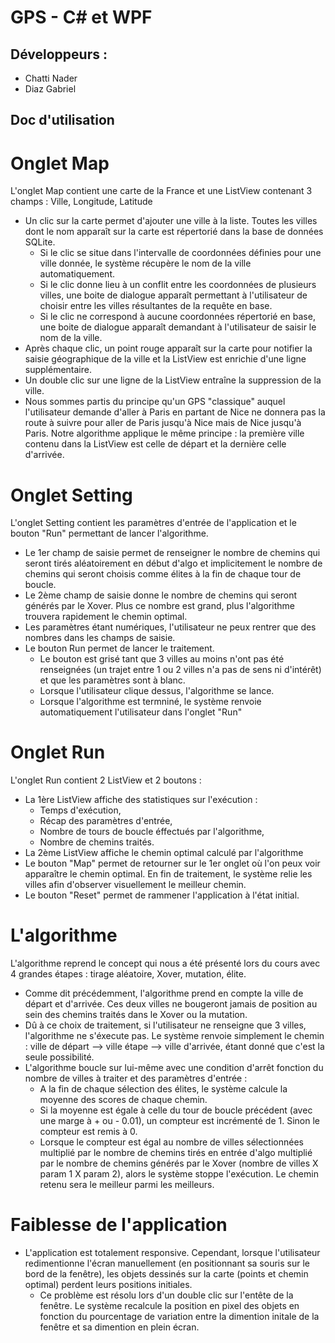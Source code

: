 # GPS - C# et WPF


## Développeurs : 

- Chatti Nader
- Diaz Gabriel


## Doc d'utilisation 

# Onglet Map

L'onglet Map contient une carte de la France et une ListView contenant 3 champs : Ville, Longitude, Latitude

- Un clic sur la carte permet d'ajouter une ville à la liste. Toutes les villes dont le nom apparaît sur la carte est répertorié dans la base de données SQLite. 
	- Si le clic se situe dans l'intervalle de coordonnées définies pour une ville donnée, le système récupère le nom de la ville automatiquement. 
	- Si le clic donne lieu à un conflit entre les coordonnées de plusieurs villes, une boite de dialogue apparaît permettant à l'utilisateur de choisir entre les villes résultantes de la requête en base. 
	- Si le clic ne correspond à aucune coordonnées répertorié en base, une boite de dialogue apparaît demandant à l'utilisateur de saisir le nom de la ville.
- Après chaque clic, un point rouge apparaît sur la carte pour notifier la saisie géographique de la ville et la ListView est enrichie d'une ligne supplémentaire.
- Un double clic sur une ligne de la ListView entraîne la suppression de la ville.
- Nous sommes partis du principe qu'un GPS "classique" auquel l'utilisateur demande d'aller à Paris en partant de Nice ne donnera pas la route à suivre pour aller de Paris jusqu'à Nice mais de Nice jusqu'à Paris. Notre algorithme applique le même principe : la première ville contenu dans la ListView est celle de départ et la dernière celle d'arrivée. 

# Onglet Setting

L'onglet Setting contient les paramètres d'entrée de l'application et le bouton "Run" permettant de lancer l'algorithme.

-  Le 1er champ de saisie permet de renseigner le nombre de chemins qui seront tirés aléatoirement en début d'algo et implicitement le nombre de chemins qui seront choisis comme élites à la fin de chaque tour de boucle. 
- Le 2ème champ de saisie donne le nombre de chemins qui seront générés par le Xover. Plus ce nombre est grand, plus l'algorithme trouvera rapidement le chemin optimal.  
- Les paramètres étant numériques, l'utilisateur ne peux rentrer que des nombres dans les champs de saisie.
- Le bouton Run permet de lancer le traitement.
	- Le bouton est grisé tant que 3 villes au moins n'ont pas été renseignées (un trajet entre 1 ou 2 villes n'a pas de sens ni d'intérêt) et que les paramètres sont à blanc.
	- Lorsque l'utilisateur clique dessus, l'algorithme se lance.
	- Lorsque l'algorithme est termniné, le système renvoie automatiquement l'utilisateur dans l'onglet "Run"

# Onglet Run

L'onglet Run contient 2 ListView et 2 boutons :

- La 1ère ListView affiche des statistiques sur l'exécution : 
	- Temps d'exécution,
	- Récap des paramètres d'entrée, 
	- Nombre de tours de boucle éffectués par l'algorithme,
	- Nombre de chemins traités.
- La 2ème ListView affiche le chemin optimal calculé par l'algorithme 
- Le bouton "Map" permet de retourner sur le 1er onglet où l'on peux voir apparaître le chemin optimal. En fin de traitement, le système relie les villes afin d'observer visuellement le meilleur chemin.
- Le bouton "Reset" permet de rammener l'application à l'état initial.

# L'algorithme

L'algorithme reprend le concept qui nous a été présenté lors du cours avec 4 grandes étapes : tirage aléatoire, Xover, mutation, élite.

- Comme dit précédemment, l'algorithme prend en compte la ville de départ et d'arrivée. Ces deux villes ne bougeront jamais de position au sein des chemins traités dans le Xover ou la mutation.
- Dû à ce choix de traitement, si l'utilisateur ne renseigne que 3 villes, l'algorithme ne s'éxecute pas. Le système renvoie simplement le chemin : ville de départ --> ville étape --> ville d'arrivée, étant donné que c'est la seule possibilité.
- L'algorithme boucle sur lui-même avec une condition d'arrêt fonction du nombre de villes à traiter et des paramètres d'entrée : 
	- A la fin de chaque sélection des élites, le système calcule la moyenne des scores de chaque chemin. 
	- Si la moyenne est égale à celle du tour de boucle précédent (avec une marge à + ou - 0.01), un compteur est incrémenté de 1. Sinon le compteur est remis à 0.
	- Lorsque le compteur est égal au nombre de villes sélectionnées multiplié par le nombre de chemins tirés en entrée d'algo multiplié par le nombre de chemins générés par le Xover (nombre de villes X param 1 X param 2), alors le système stoppe l'exécution. Le chemin retenu sera le meilleur parmi les meilleurs.

# Faiblesse de l'application 

- L'application est totalement responsive. Cependant, lorsque l'utilisateur redimentionne l'écran manuellement (en positionnant sa souris sur le bord de la fenêtre), les objets dessinés sur la carte (points et chemin optimal) perdent leurs positions initiales. 
	- Ce problème est résolu lors d'un double clic sur l'entête de la fenêtre. Le système recalcule la position en pixel des objets en fonction du pourcentage de variation entre la dimention initale de la fenêtre et sa dimention en plein écran.

